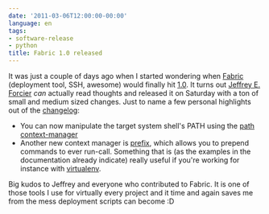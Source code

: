 ```yaml
---
date: '2011-03-06T12:00:00-00:00'
language: en
tags:
- software-release
- python
title: Fabric 1.0 released
---
```



It was just a couple of days ago when I started wondering when [Fabric][fab]
(deployment tool, SSH, awesome) would finally hit [1.0][1.0]. It turns out [Jeffrey
E.  Forcier][jef] *can* actually read thoughts and released it on Saturday with a
ton of small and medium sized changes. Just to name a few personal highlights
out of the [changelog][log]:

* You can now manipulate the target system shell's PATH using the [path
  context-manager][path]
* Another new context manager is [prefix][prefix], which allows you to prepend commands
  to ever run-call. Something that is (as the examples in the documentation
  already indicate) really useful if you're working for instance with
  [virtualenv][venv].

Big kudos to Jeffrey and everyone who contributed to Fabric. It is one of
those tools I use for virtually every project and it time and again saves me
from the mess deployment scripts can become :D

[log]: http://docs.fabfile.org/en/1.0.0/changes/1.0.html
[fab]: http://fabfile.org
[path]: http://docs.fabfile.org/en/1.0.0/api/core/context_managers.html#fabric.context_managers.path
[prefix]: http://docs.fabfile.org/en/1.0.0/api/core/context_managers.html#fabric.context_managers.prefix
[venv]: http://pypi.python.org/pypi/virtualenv
[jef]: http://bitprophet.org/
[1.0]: http://pypi.python.org/pypi/Fabric/1.0.0
